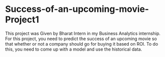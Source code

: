 # Success-of-an-upcoming-movie-Project1
This project was Given by Bharat Intern in my Business Analytics internship.
For this project, you need to predict the success of an
upcoming movie so that whether or not a
company should go for buying it based on
ROI. To do this, you need to come up with
a model and use the historical data.
